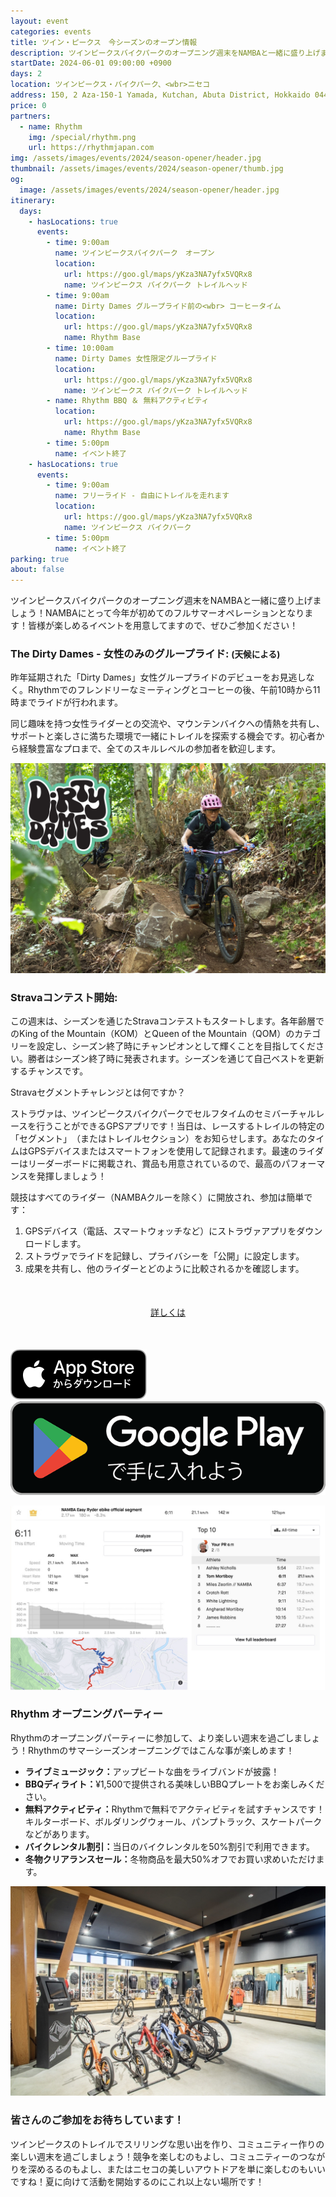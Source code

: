 ```yaml
---
layout: event
categories: events
title: ツイン・ピークス　今シーズンのオープン情報
description: ツインピークスバイクパークのオープニング週末をNAMBAと一緒に盛り上げましょう！NAMBAにとって今年が初めてのフルサマーオペレーションとなります！皆様が楽しめるイベントを用意してますので、ぜひご参加ください！
startDate: 2024-06-01 09:00:00 +0900
days: 2
location: ツインピークス・バイクパーク、<wbr>ニセコ
address: 150, 2 Aza-150-1 Yamada, Kutchan, Abuta District, Hokkaido 044-0081
price: 0
partners:
  - name: Rhythm
    img: /special/rhythm.png
    url: https://rhythmjapan.com
img: /assets/images/events/2024/season-opener/header.jpg
thumbnail: /assets/images/events/2024/season-opener/thumb.jpg
og:
  image: /assets/images/events/2024/season-opener/header.jpg
itinerary:
  days:
    - hasLocations: true
      events:
        - time: 9:00am
          name: ツインピークスバイクパーク　オープン
          location:
            url: https://goo.gl/maps/yKza3NA7yfx5VQRx8
            name: ツインピークス バイクパーク トレイルヘッド
        - time: 9:00am
          name: Dirty Dames グループライド前の<wbr> コーヒータイム
          location:
            url: https://goo.gl/maps/yKza3NA7yfx5VQRx8
            name: Rhythm Base
        - time: 10:00am
          name: Dirty Dames 女性限定グループライド
          location:
            url: https://goo.gl/maps/yKza3NA7yfx5VQRx8
            name: ツインピークス バイクパーク トレイルヘッド
        - name: Rhythm BBQ ＆ 無料アクティビティ
          location:
            url: https://goo.gl/maps/yKza3NA7yfx5VQRx8
            name: Rhythm Base
        - time: 5:00pm
          name: イベント終了
    - hasLocations: true
      events:
        - time: 9:00am
          name: フリーライド - 自由にトレイルを走れます
          location:
            url: https://goo.gl/maps/yKza3NA7yfx5VQRx8
            name: ツインピークス バイクパーク
        - time: 5:00pm
          name: イベント終了
parking: true
about: false
---
```

<span class="ja">ツインピークスバイクパークの<wbr>オープニング週末を<wbr>NAMBAと<wbr>一緒に<wbr>盛り上げましょう！<wbr>NAMBAに<wbr>とって<wbr>今年が<wbr>初めての<wbr>フルサマーオペレーションと<wbr>なります！<wbr>皆様が<wbr>楽しめる<wbr>イベントを<wbr>用意してますので、<wbr>ぜひご参加ください！</span>

### <span class="ja">The Dirty Dames - 女性のみの<wbr>グループライド: <small >(天候に<wbr>よる<wbr>)</small></span>

<span class="ja">昨年延期された<wbr>「Dirty Dames」女性グループライドの<wbr>デビューを<wbr>お見逃しなく。<wbr>Rhythmでの<wbr>フレンドリーな<wbr>ミーティングと<wbr>コーヒーの<wbr>後、<wbr>午前10時から<wbr>11時まで<wbr>ライドが<wbr>行われます。</span>

<span class="ja">同じ<wbr>趣味を<wbr>持つ<wbr>女性ライダーとの<wbr>交流や、<wbr>マウンテンバイクへの<wbr>情熱を<wbr>共有し、<wbr>サポートと<wbr>楽しさに<wbr>満ちた<wbr>環境で<wbr>一緒に<wbr>トレイルを<wbr>探索する<wbr>機会です。<wbr>初心者から<wbr>経験豊富な<wbr>プロまで、<wbr>全ての<wbr>スキルレベルの<wbr>参加者を<wbr>歓迎します。</span>

![](/assets/images/events/2024/season-opener/dirtydames.jpg)

### Stravaコンテスト開始:

<span class="ja">この<wbr>週末は、<wbr>シーズンを<wbr>通じた<wbr>Stravaコンテストも<wbr>スタートします。<wbr>各年齢層での<wbr>King of the Mountain<wbr>（KOM）と<wbr>Queen of the Mountain<wbr>（QOM）の<wbr>カテゴリーを<wbr>設定し、<wbr>シーズン終了時に<wbr>チャンピオンと<wbr>して<wbr>輝く<wbr>ことを<wbr>目指してください。<wbr>勝者は<wbr>シーズン終了時に<wbr>発表されます。<wbr>シーズンを<wbr>通じて<wbr>自己ベストを<wbr>更新する<wbr>チャンスです。</span>

<span class="ja">Stravaセグメントチャレンジとは<wbr>何ですか？</span>

<span class="ja">ストラヴァは、<wbr>ツインピークスバイクパークで<wbr>セルフタイムの<wbr>セミバーチャルレースを<wbr>行うことができる<wbr>GPSアプリです！<wbr>当日は、<wbr>レースする<wbr>トレイルの<wbr>特定の<wbr>「セグメント」<wbr>（または<wbr>トレイルセクション）を<wbr>お知らせします。<wbr>あなたの<wbr>タイムは<wbr>GPSデバイスまたは<wbr>スマートフォンを<wbr>使用して<wbr>記録されます。<wbr>最速の<wbr>ライダーは<wbr>リーダーボードに<wbr>掲載され、<wbr>賞品も<wbr>用意されているので、<wbr>最高の<wbr>パフォーマンスを<wbr>発揮しましょう！</span>

<span class="ja">競技は<wbr>すべての<wbr>ライダー<wbr>（NAMBAクルーを<wbr>除く）に<wbr>開放され、<wbr>参加は<wbr>簡単です：</span>

1. <span class="ja">GPSデバイス（電話、<wbr>スマートウォッチなど）に<wbr>ストラヴァアプリを<wbr>ダウンロードします。</span>
1. <span class="ja">ストラヴァで<wbr>ライドを<wbr>記録し、<wbr>プライバシーを<wbr>「公開」に<wbr>設定します。</span>
1. <span class="ja">成果を<wbr>共有し、<wbr>他の<wbr>ライダーと<wbr>どのように<wbr>比較されるかを<wbr>確認します。</span>

<div style="text-align:center; margin:50px 0;">
  <a class="btn btn-primary" href="/ja/strava-contest-2024/">詳しくは</a>
</div>

<div class="download">
  <a href="https://apps.apple.com/jp/app/strava-ランニング-ライド-ハイキング/id426826309"><img src="/assets/images/apps/app-store.ja.svg" /></a>
  <a href="https://play.google.com/store/apps/details?id=com.strava"><img src="/assets/images/apps/google-play.ja.png" /></a>
</div>

![](/assets/images/events/2024/season-opener/strava.jpg)

### Rhythm オープニングパーティー

<span class="ja">Rhythmの<wbr>オープニングパーティーに<wbr>参加して、<wbr>より<wbr>楽しい<wbr>週末を<wbr>過ごしましょう！<wbr>Rhythmの<wbr>サマーシーズンオープニングでは<wbr>こんな<wbr>事が<wbr>楽しめます！</span>

- <span class="ja"><strong>ライブミュージック：</strong>アップビートな<wbr>曲を<wbr>ライブバンドが<wbr>披露！</span>
- <span class="ja"><strong>BBQディライト：</strong>¥1,500で<wbr>提供される<wbr>美味しい<wbr>BBQプレートを<wbr>お楽しみください。</span>
- <span class="ja"><strong>無料アクティビティ：</strong>Rhythmで<wbr>無料で<wbr>アクティビティを<wbr>試すチャンスです！<wbr>キルターボード、<wbr>ボルダリングウォール、<wbr>パンプトラック、<wbr>スケートパークなどが<wbr>あります。</span>
- <span class="ja"><strong>バイクレンタル割引：</strong>当日の<wbr>バイクレンタルを<wbr>50%割引で<wbr>利用できます。</span>
- <span class="ja"><strong>冬物クリアランスセール：</strong>冬物商品を<wbr>最大50%オフで<wbr>お買い<wbr>求めいただけます。</span>

![](/assets/images/events/2024/season-opener/rhythm.jpg)

### <span class="ja">皆さんの<wbr>ご参加を<wbr>お待ちしています！</span>

<span class="ja">ツインピークスの<wbr>トレイルで<wbr>スリリングな<wbr>思い出を<wbr>作り、<wbr>コミュニティー作りの<wbr>楽しい<wbr>週末を<wbr>過ごしましょう！<wbr>競争を<wbr>楽しむのも<wbr>よし、<wbr>コミュニティーの<wbr>つながりを<wbr>深めるるのも<wbr>よし、<wbr>または<wbr>ニセコの<wbr>美しい<wbr>アウトドアを<wbr>単に<wbr>楽しむのも<wbr>いいですね！<wbr>夏に<wbr>向けて<wbr>活動を<wbr>開始するのに<wbr>これ以上ない<wbr>場所です！</span>
